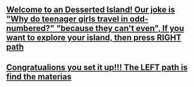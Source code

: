 ## [Welcome to an Desserted Island! Our joke is "Why do teenager girls travel in odd-numbered?" "because they can't even", If you want to explore your island, then press RIGHT path](../animal/door4.md)
## [Congratualions you set it up!!! The LEFT path is find the materias](../animal/door3.md)
